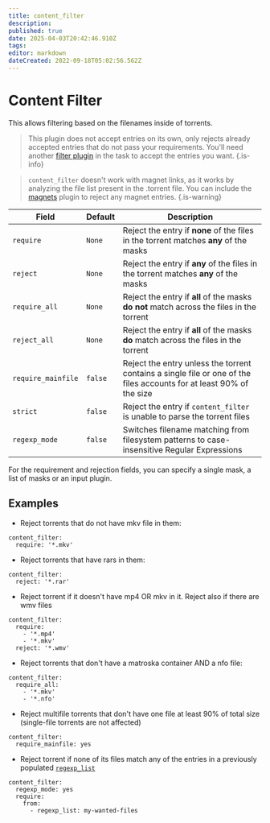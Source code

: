 ```yaml
---
title: content_filter
description: 
published: true
date: 2025-04-03T20:42:46.910Z
tags: 
editor: markdown
dateCreated: 2022-09-18T05:02:56.562Z
---
```


# Content Filter
This allows filtering based on the filenames inside of torrents.
> This plugin does not accept entries on its own, only rejects already accepted entries that do not pass your requirements. You'll need another [filter plugin](/Plugins#Filters) in the task to accept the entries you want.
{.is-info}

> `content_filter` doesn't work with magnet links, as it works by analyzing the file list present in the .torrent file. You can include the [magnets](/Plugins/magnets) plugin to reject any magnet entries.
{.is-warning} 
 
 | Field | Default | Description |
 | --- | --- | --- |
 | `require` | `None` | Reject the entry if **none** of the files in the torrent matches **any** of the masks |
 | `reject` | `None` | Reject the entry if **any** of the files in the torrent matches **any** of the masks |
 | `require_all` | `None` | Reject the entry if **all** of the masks **do not** match across the files in the torrent |
 | `reject_all` | `None` | Reject the entry if **all** of the masks **do** match across the files in the torrent |
 | `require_mainfile` | `false` | Reject the entry unless the torrent contains a single file or one of the files accounts for at least 90% of the size |
 | `strict` | `false` | Reject the entry if `content_filter` is unable to parse the torrent files |
 | `regexp_mode` | `false` | Switches filename matching from filesystem patterns to case-insensitive Regular Expressions |

For the requirement and rejection fields, you can specify a single mask, a list of masks or an input plugin.



## Examples
- Reject torrents that do not have mkv file in them:
```
content_filter:
  require: '*.mkv'
```
- Reject torrents that have rars in them:

```
content_filter:
  reject: '*.rar'
```
- Reject torrent if it doesn't have mp4 OR mkv in it. Reject also if there are wmv files
```
content_filter:
  require:
    - '*.mp4'
    - '*.mkv'
  reject: '*.wmv'
```
- Reject torrents that don't have a matroska container AND a nfo file:
```
content_filter:
  require_all: 
    - '*.mkv'
    - '*.nfo'
```
- Reject multifile torrents that don't have one file at least 90% of total size (single-file torrents are not affected)
```
content_filter:
  require_mainfile: yes
```
- Reject torrent if none of its files match any of the entries in a previously populated [`regexp_list`](/Plugins/List/regexp_list)
```
content_filter:
  regexp_mode: yes
  require:
    from:
      - regexp_list: my-wanted-files
```